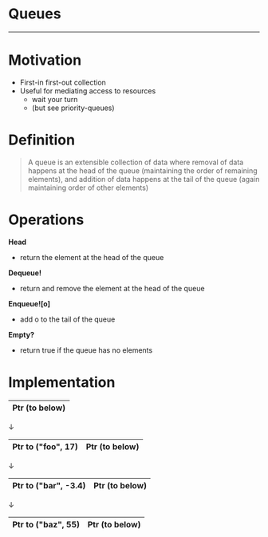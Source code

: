 # Queues

---

# Motivation
- First-in first-out collection
- Useful for mediating access to resources
  - wait your turn
  - (but see priority-queues)

# Definition
> A queue is an extensible collection of data where removal of data
happens at the head of the queue (maintaining the order of
remaining elements), and addition of data happens at the tail of the
queue (again maintaining order of other elements)

# Operations
**Head**
- return the element at the head of the queue  

**Dequeue!**
- return and remove the element at the head of the queue  

**Enqueue![o]**
- add o to the tail of the queue  

**Empty?**
- return true if the queue has no elements  

# Implementation

| Ptr (to below) |
|      ---       |

&darr;

| Ptr to ("foo", 17) | Ptr (to below) |
| --- | --- |

&darr;

| Ptr to ("bar", -3.4) | Ptr (to below) |
| --- | --- |

&darr;

| Ptr to ("baz", 55) | Ptr (to below) |
| --- | --- |
